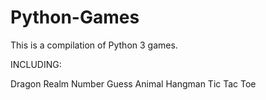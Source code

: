 # Python-Games
This is a compilation of Python 3  games.

INCLUDING:

Dragon Realm
Number Guess
Animal Hangman
Tic Tac Toe
